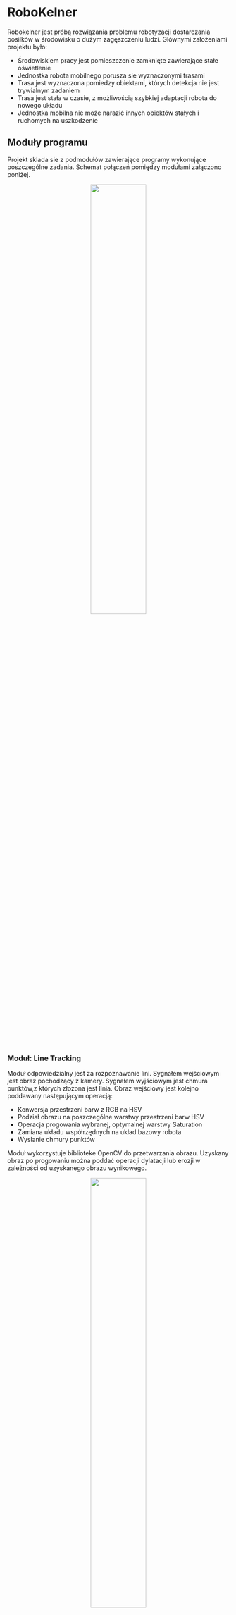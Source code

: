 # RoboKelner

Robokelner jest próbą rozwiązania problemu robotyzacji dostarczania posilków w środowisku o dużym zagęszczeniu ludzi. Glównymi założeniami projektu było:
  - Środowiskiem pracy jest pomieszczenie zamknięte zawierające stałe oświetlenie
  - Jednostka robota mobilnego porusza sie wyznaczonymi trasami
  - Trasa jest wyznaczona pomiedzy obiektami, których detekcja nie jest trywialnym zadaniem
  - Trasa jest stała w czasie, z możliwością szybkiej adaptacji robota do nowego układu 
  - Jednostka mobilna nie może narazić innych obiektów stałych i ruchomych na uszkodzenie
  
  ##  Moduły programu
 Projekt sklada sie z podmodułów zawierające programy wykonujące poszczególne zadania. Schemat połączeń pomiędzy modułami załączono poniżej.
 <p align="center">
<img src="https://user-images.githubusercontent.com/40024757/41286333-53787c0c-6e3f-11e8-8d29-308ffc590575.png" width="50%">
</p>

### Moduł: Line Tracking
Moduł odpowiedzialny jest za rozpoznawanie lini. Sygnałem wejściowym jest obraz pochodzący z kamery. Sygnałem wyjściowym jest chmura punktów,z których złożona jest linia. Obraz wejściowy jest kolejno poddawany następującym operacją:
  - Konwersja przestrzeni barw z RGB na HSV
  - Podział obrazu na poszczególne warstwy przestrzeni barw HSV
  - Operacja progowania wybranej, optymalnej warstwy Saturation
  - Zamiana układu współrzędnych na układ bazowy robota
  - Wyslanie chmury punktów
  
Moduł wykorzystuje biblioteke OpenCV do przetwarzania obrazu. Uzyskany obraz po progowaniu można poddać operacji dylatacji lub erozji w zależności od uzyskanego obrazu wynikowego. 
<p align="center">
<img src="https://user-images.githubusercontent.com/40024757/41373313-44d1f2ac-6f50-11e8-810f-1c65980839e5.png" width="50%">
</p>

### Moduł: Control
TODO
<p align="center">
<img src="https://user-images.githubusercontent.com/40024757/41373316-47219972-6f50-11e8-946f-1d12f12c05a8.png" width="50%">
</p>

### Moduł: Barcode Scanner
 Moduł odpowiedzialny za detekcję oraz dekodowanie kodów QR. Sygnalem wejściowym jest obraz pochodzący z kamery. Sygnalem wyjściowym jest informacja zawierająca sie w odczytanmy QR Code. Obraz jest zamieniany z przestrzeni barw RGB na przestrzen w odcieniach szarości. Następnie kod jesy wykrywany i dekodowany. Moduł wykorzystuje biblioteke OpenCV do przetwarzania obrazu oraz  biblioteke ZBar do detekcji orez dekodowania kodów QR.
<p align="center">
<img src="https://user-images.githubusercontent.com/40024757/41373319-47730f1e-6f50-11e8-9e5d-89d5b09fa37d.png" width="50%">
</p>

### Moduł: Object Detector
TODO
<p align="center">
<img src="https://user-images.githubusercontent.com/40024757/41373317-4743b50c-6f50-11e8-8e97-fd1200c36bf7.png" width="50%">
</p>

### Route Planning
TODO
<p align="center">
<img src="https://user-images.githubusercontent.com/40024757/41373455-b65909d8-6f50-11e8-95e6-cbb01e0ded25.png" width="50%">
</p>
 

## Środowisko pracy
W projekcie wykorzystano program symulujący założenia projektowe. Do tego celu zastosowano następujące narzędzia:
  - ROS(Robot Operating System) wykorzystany jako system w , którym będą komunikowały sie moduły skladowe, działające na rzeczywistym robocie mobilnym. Wersja: ROS Kinetic Kame 
  - V-REP wykorzystany do symulacji działania robota mobilnego. Wersja: V-REP PRO EDU V3.5.0 rev4
  
  ### Instalacja
  ```sh
$ TODO
$ 
```

